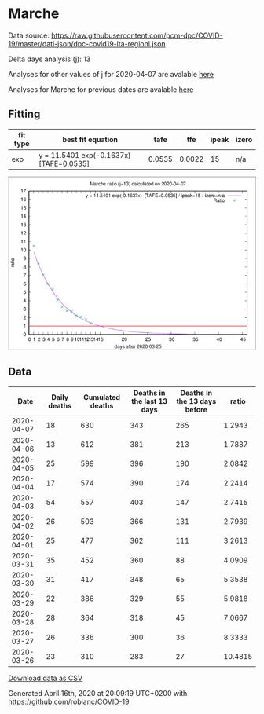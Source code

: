 # Marche

Data source: https://raw.githubusercontent.com/pcm-dpc/COVID-19/master/dati-json/dpc-covid19-ita-regioni.json

Delta days analysis (j): 13

Analyses for other values of j for 2020-04-07 are avalable [here](../2020-04-07/README.md)

Analyses for Marche for previous dates are avalable [here](../README.md)

## Fitting 
|fit type|best fit equation|tafe|tfe|ipeak|izero|
|-------|-----|--------|------|---|---|
|exp|y = 11.5401 exp(-0.1637x)  [TAFE=0.0535]|0.0535|0.0022|15|n/a|

![Plot](COVID-19_marche_j13_2020-04-07.png)

## Data
|Date|Daily deaths|Cumulated deaths|Deaths in the last 13 days|Deaths in the 13 days before|ratio|
|----|----------|-----------|-------|--------------------|-----|
|2020-04-07|18|630|343|265|1.2943|
|2020-04-06|13|612|381|213|1.7887|
|2020-04-05|25|599|396|190|2.0842|
|2020-04-04|17|574|390|174|2.2414|
|2020-04-03|54|557|403|147|2.7415|
|2020-04-02|26|503|366|131|2.7939|
|2020-04-01|25|477|362|111|3.2613|
|2020-03-31|35|452|360|88|4.0909|
|2020-03-30|31|417|348|65|5.3538|
|2020-03-29|22|386|329|55|5.9818|
|2020-03-28|28|364|318|45|7.0667|
|2020-03-27|26|336|300|36|8.3333|
|2020-03-26|23|310|283|27|10.4815|

[Download data as CSV](COVID-19_marche_j13_2020-04-07.csv)

Generated April 16th, 2020 at 20:09:19 UTC+0200 with https://github.com/robianc/COVID-19
